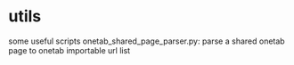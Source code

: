 # utils
some useful scripts
onetab_shared_page_parser.py: parse a shared onetab page to onetab importable url list
